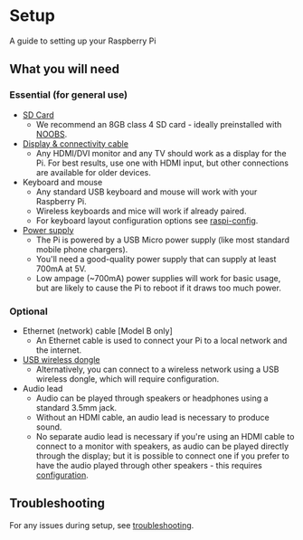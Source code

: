# Setup 

A guide to setting up your Raspberry Pi

## What you will need

### Essential (for general use)

- [SD Card](../installation/sd-cards.md)
    - We recommend an 8GB class 4 SD card - ideally preinstalled with [NOOBS](../installation/noobs.md).
- [Display & connectivity cable](monitor-connection.md)
    - Any HDMI/DVI monitor and any TV should work as a display for the Pi. For best results, use one with HDMI input, but other connections are available for older devices. 
- Keyboard and mouse
    - Any standard USB keyboard and mouse will work with your Raspberry Pi.
    - Wireless keyboards and mice will work if already paired.
    - For keyboard layout configuration options see [raspi-config](../configuration/raspi-config.md).
- [Power supply](../hardware/raspberrypi/power.md)
    - The Pi is powered by a USB Micro power supply (like most standard mobile phone chargers).
    - You'll need a good-quality power supply that can supply at least 700mA at 5V.
    - Low ampage (~700mA) power supplies will work for basic usage, but are likely to cause the Pi to reboot if it draws too much power.

### Optional

- Ethernet (network) cable [Model B only]
    - An Ethernet cable is used to connect your Pi to a local network and the internet.
- [USB wireless dongle](../configuration/wireless/README.md)
    - Alternatively, you can connect to a wireless network using a USB wireless dongle, which will require configuration.
- Audio lead
    - Audio can be played through speakers or headphones using a standard 3.5mm jack.
    - Without an HDMI cable, an audio lead is necessary to produce sound.
    - No separate audio lead is necessary if you're using an HDMI cable to connect to a monitor with speakers, as audio can be played directly through the display; but it is possible to connect one if you prefer to have the audio played through other speakers - this requires [configuration](../configuration/audio-config.md).

## Troubleshooting

For any issues during setup, see [troubleshooting](../troubleshooting/README.md).
